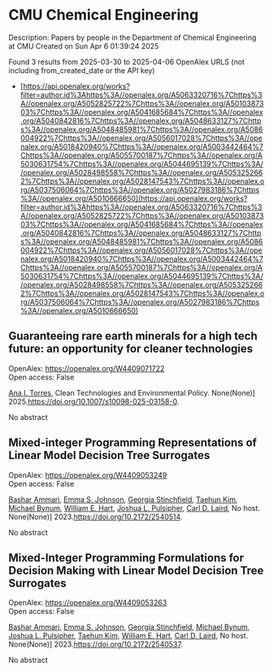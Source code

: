 # CMU Chemical Engineering
Description: Papers by people in the Department of Chemical Engineering at CMU
Created on Sun Apr  6 01:39:24 2025

Found 3 results from 2025-03-30 to 2025-04-06
OpenAlex URLS (not including from_created_date or the API key)
- [https://api.openalex.org/works?filter=author.id%3Ahttps%3A//openalex.org/A5063320716%7Chttps%3A//openalex.org/A5052825722%7Chttps%3A//openalex.org/A5010387303%7Chttps%3A//openalex.org/A5041685684%7Chttps%3A//openalex.org/A5040842816%7Chttps%3A//openalex.org/A5048633127%7Chttps%3A//openalex.org/A5048485981%7Chttps%3A//openalex.org/A5086004922%7Chttps%3A//openalex.org/A5056017028%7Chttps%3A//openalex.org/A5018420940%7Chttps%3A//openalex.org/A5003442464%7Chttps%3A//openalex.org/A5055700187%7Chttps%3A//openalex.org/A5030631754%7Chttps%3A//openalex.org/A5044695139%7Chttps%3A//openalex.org/A5028498558%7Chttps%3A//openalex.org/A5053252662%7Chttps%3A//openalex.org/A5028147543%7Chttps%3A//openalex.org/A5037506064%7Chttps%3A//openalex.org/A5027983186%7Chttps%3A//openalex.org/A5010666650](https://api.openalex.org/works?filter=author.id%3Ahttps%3A//openalex.org/A5063320716%7Chttps%3A//openalex.org/A5052825722%7Chttps%3A//openalex.org/A5010387303%7Chttps%3A//openalex.org/A5041685684%7Chttps%3A//openalex.org/A5040842816%7Chttps%3A//openalex.org/A5048633127%7Chttps%3A//openalex.org/A5048485981%7Chttps%3A//openalex.org/A5086004922%7Chttps%3A//openalex.org/A5056017028%7Chttps%3A//openalex.org/A5018420940%7Chttps%3A//openalex.org/A5003442464%7Chttps%3A//openalex.org/A5055700187%7Chttps%3A//openalex.org/A5030631754%7Chttps%3A//openalex.org/A5044695139%7Chttps%3A//openalex.org/A5028498558%7Chttps%3A//openalex.org/A5053252662%7Chttps%3A//openalex.org/A5028147543%7Chttps%3A//openalex.org/A5037506064%7Chttps%3A//openalex.org/A5027983186%7Chttps%3A//openalex.org/A5010666650)

## Guaranteeing rare earth minerals for a high tech future: an opportunity for cleaner technologies   

OpenAlex: https://openalex.org/W4409071722    
Open access: False
    
[Ana I. Torres](https://openalex.org/A5027983186), Clean Technologies and Environmental Policy. None(None)] 2025.https://doi.org/10.1007/s10098-025-03158-0.
    
No abstract    

    

## Mixed-integer Programming Representations of Linear Model Decision Tree Surrogates   

OpenAlex: https://openalex.org/W4409053249    
Open access: False
    
[Bashar Ammari](https://openalex.org/A5092486945), [Emma S. Johnson](https://openalex.org/A5026170862), [Georgia Stinchfield](https://openalex.org/A5007541692), [Taehun Kim](https://openalex.org/A5100387012), [Michael Bynum](https://openalex.org/A5031357535), [William E. Hart](https://openalex.org/A5102842741), [Joshua L. Pulsipher](https://openalex.org/A5036452308), [Carl D. Laird](https://openalex.org/A5030631754), No host. None(None)] 2023.https://doi.org/10.2172/2540514.
    
No abstract    

    

## Mixed-Integer Programming Formulations for Decision Making with Linear Model Decision Tree Surrogates   

OpenAlex: https://openalex.org/W4409053263    
Open access: False
    
[Bashar Ammari](https://openalex.org/A5092486945), [Emma S. Johnson](https://openalex.org/A5026170862), [Georgia Stinchfield](https://openalex.org/A5007541692), [Michael Bynum](https://openalex.org/A5031357535), [Joshua L. Pulsipher](https://openalex.org/A5036452308), [Taehun Kim](https://openalex.org/A5100387012), [William E. Hart](https://openalex.org/A5102842741), [Carl D. Laird](https://openalex.org/A5030631754), No host. None(None)] 2023.https://doi.org/10.2172/2540537.
    
No abstract    

    
